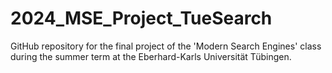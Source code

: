# 2024_MSE_Project_TueSearch
GitHub repository for the final project of the 'Modern Search Engines' class during the summer term at the Eberhard-Karls Universität Tübingen.
